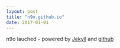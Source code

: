 ```yaml
---
layout: post
title: "n9o.github.io"
date: 2017-01-01
---
```


n9o lauched - powered by [Jekyll](http://jekyllrb.com) and [github](https://pages.github.com)
